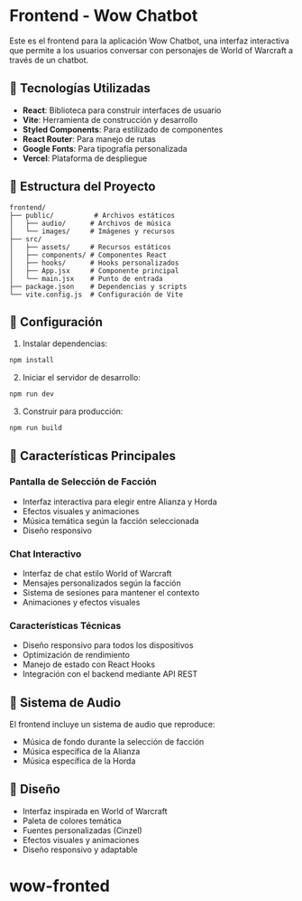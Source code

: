 # Frontend - Wow Chatbot

Este es el frontend para la aplicación Wow Chatbot, una interfaz interactiva que permite a los usuarios conversar con personajes de World of Warcraft a través de un chatbot.

## 🚀 Tecnologías Utilizadas

- **React**: Biblioteca para construir interfaces de usuario
- **Vite**: Herramienta de construcción y desarrollo
- **Styled Components**: Para estilizado de componentes
- **React Router**: Para manejo de rutas
- **Google Fonts**: Para tipografía personalizada
- **Vercel**: Plataforma de despliegue

## 📁 Estructura del Proyecto

```
frontend/
├── public/          # Archivos estáticos
│   ├── audio/      # Archivos de música
│   └── images/     # Imágenes y recursos
├── src/
│   ├── assets/     # Recursos estáticos
│   ├── components/ # Componentes React
│   ├── hooks/      # Hooks personalizados
│   ├── App.jsx     # Componente principal
│   └── main.jsx    # Punto de entrada
├── package.json    # Dependencias y scripts
└── vite.config.js  # Configuración de Vite
```

## 🔧 Configuración

1. Instalar dependencias:
```bash
npm install
```

2. Iniciar el servidor de desarrollo:
```bash
npm run dev
```

3. Construir para producción:
```bash
npm run build
```

## 🎨 Características Principales

### Pantalla de Selección de Facción
- Interfaz interactiva para elegir entre Alianza y Horda
- Efectos visuales y animaciones
- Música temática según la facción seleccionada
- Diseño responsivo

### Chat Interactivo
- Interfaz de chat estilo World of Warcraft
- Mensajes personalizados según la facción
- Sistema de sesiones para mantener el contexto
- Animaciones y efectos visuales

### Características Técnicas
- Diseño responsivo para todos los dispositivos
- Optimización de rendimiento
- Manejo de estado con React Hooks
- Integración con el backend mediante API REST

## 🎵 Sistema de Audio

El frontend incluye un sistema de audio que reproduce:
- Música de fondo durante la selección de facción
- Música específica de la Alianza
- Música específica de la Horda

## 🎨 Diseño

- Interfaz inspirada en World of Warcraft
- Paleta de colores temática
- Fuentes personalizadas (Cinzel)
- Efectos visuales y animaciones
- Diseño responsivo y adaptable

# wow-fronted
